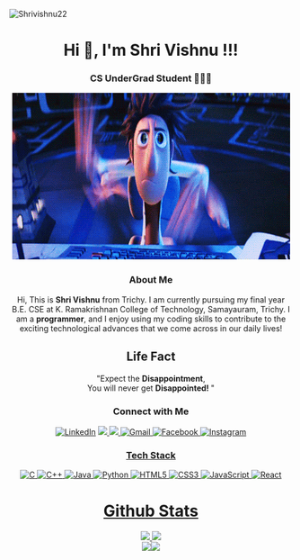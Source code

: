 <img src="https://komarev.com/ghpvc/?username=Shrivishnu22&label=Profile%20views&color=ce9927&style=flat" alt="Shrivishnu22" /> </p>
<h1 align="center">Hi 👋, I'm Shri Vishnu !!!</h1>
<h3 align="center">CS UnderGrad Student 🧑🏻‍💻</h3>

<p align="center">
  <img alt="This is background profile picture" src="https://github.com/Shrivishnu22/Shrivishnu22/blob/main/profile.gif">
</p>


<h3 align="center">About Me</h3>
<p align="center">
  Hi, This is <b>Shri Vishnu</b> from Trichy. I am currently pursuing my final year B.E. CSE at K. Ramakrishnan College of Technology, Samayauram, Trichy. I am a <b>programmer</b>, and I enjoy using my coding skills to contribute to the exciting technological advances that we come across in our daily lives!
  </p>
<h2 align="center">Life Fact</h2>
<p align="center">
  "Expect the <b>Disappointment</b>, <br>
  You will never get <b>Disappointed! </b>"
  </p>


<h3 align="center">Connect with Me</h3>
<div align="center">


<a  href="https://www.linkedin.com/in/shri-vishnu/" target="_blank"><img alt="LinkedIn" src="https://img.shields.io/badge/linkedin%20-%230077B5.svg?&style=for-the-badge&logo=linkedin&logoColor=white" /></a>
<a href="https://www.leetcode.com/shri_vishnu/"> <img src="https://img.shields.io/badge/leetcode-999999?style=for-the-badge&logo=leetcode&logoColor=black">
<a href="https://www.codechef.com/users/shrivishnu_22/"> <img src="https://img.shields.io/badge/codechef-800080?style=for-the-badge&logo=codechef&logoColor=pink">
 </a>
<a href="mailto:shrivishnu2202@gmail.com"><img  alt="Gmail" src="https://img.shields.io/badge/Gmail-D14836?style=for-the-badge&logo=gmail&logoColor=white" /><a href="https://www.facebook.com/viShnu.d.craze.3/" target="_blank">
<img alt="Facebook" src="https://img.shields.io/badge/Facebook%20-%231877F2.svg?&style=for-the-badge&logo=Facebook&logoColor=white" />
<a  href="https://www.instagram.com/shri_vishnu_22/"><img alt=" Instagram" src="https://img.shields.io/badge/instagram-209230?style=for-the-badge&logo=instagram&logoColor=white">

</div>

<h3 align="center">Tech Stack</h3>

<p align="center"> 
 <img alt="C" src="https://img.shields.io/badge/c-%2300599C.svg?&style=for-the-badge&logo=c&logoColor=white" />
<img alt="C++" src="https://img.shields.io/badge/c++-%2300599C.svg?&style=for-the-badge&logo=c%2B%2B&ogoColor=white" />
 <img alt="Java" src="https://img.shields.io/badge/java-%93I8234B.svg?&style=for-the-badge&logo=java&logoColor=brown" />
 <img alt="Python" src="https://img.shields.io/badge/python-%23323330.svg?&style=for-the-badge&logo=python&logoColor=%278F7D64E" />
<img alt="HTML5" src="https://img.shields.io/badge/html5-%23E34F26.svg?&style=for-the-badge&logo=html5&logoColor=white" />
 <img alt="CSS3" src="https://img.shields.io/badge/css3-%231572B6.svg?&style=for-the-badge&logo=css3&logoColor=white" />
 <img alt="JavaScript" src="https://img.shields.io/badge/javascript-%23323330.svg?&style=for-the-badge&logo=javascript&logoColor=%23F7DF1E" />
  <img alt="React" src="https://img.shields.io/badge/react-%23323330.svg?&style=for-the-badge&logo=react&logoColor=%978F7D64E" />
</p>

<h1 align="center">Github Stats</h1>
 <div align="center" >
<img width="43%" src="https://github-readme-stats.vercel.app/api?username=shrivishnu22&theme=tokyonight&show_icons=true"> 
 <img width="40%" src="https://github-readme-stats.vercel.app/api/top-langs/?username=shrivishnu22&layout=compact&theme=tokyonight">
</div> 
<div align="center">
 <img src="https://github-readme-streak-stats.herokuapp.com/?user=shrivishnu22")"><img src="https://activity-graph.herokuapp.com/graph?username=shrivishnu22&theme=tokyonight"></div>
